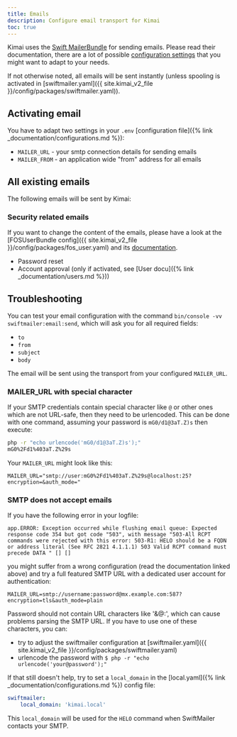 ```yaml
---
title: Emails
description: Configure email transport for Kimai
toc: true
---
```


Kimai uses the [Swift MailerBundle](https://symfony.com/doc/current/email.html) for sending emails. 
Please read their documentation, there are a lot of possible [configuration settings](https://symfony.com/doc/current/reference/configuration/swiftmailer.html) that you might want to adapt to your needs.

If not otherwise noted, all emails will be sent instantly (unless spooling is activated in [swiftmailer.yaml]({{ site.kimai_v2_file }}/config/packages/swiftmailer.yaml)).

## Activating email

You have to adapt two settings in your `.env` [configuration file]({% link _documentation/configurations.md %}):

- `MAILER_URL` - your smtp connection details for sending emails
- `MAILER_FROM` - an application wide "from" address for all emails

## All existing emails

The following emails will be sent by Kimai:

### Security related emails

If you want to change the content of the emails, please have a look at the [FOSUserBundle config]({{ site.kimai_v2_file }}/config/packages/fos_user.yaml) 
and its [documentation](https://symfony.com/doc/current/bundles/FOSUserBundle/emails.html).

- Password reset 
- Account approval (only if activated, see [User docu]({% link _documentation/users.md %}))

## Troubleshooting

You can test your email configuration with the command `bin/console -vv swiftmailer:email:send`, which will ask you for all required fields:
- `to`
- `from`
- `subject`
- `body`

The email will be sent using the transport from your configured `MAILER_URL`.

### MAILER_URL with special character 

If your SMTP credentials contain special character like `@` or other ones which are not URL-safe, then they need to be urlencoded. 
This can be done with one command, assuming your password is `mG0/d1@3aT.Z)s` then execute:

```bash
php -r "echo urlencode('mG0/d1@3aT.Z)s');"
mG0%2Fd1%403aT.Z%29s
```

Your `MAILER_URL` might look like this:
```
MAILER_URL="smtp://user:mG0%2Fd1%403aT.Z%29s@localhost:25?encryption=&auth_mode="
```

### SMTP does not accept emails

If you have the following error in your logfile:
```
app.ERROR: Exception occurred while flushing email queue: Expected response code 354 but got code "503", with message "503-All RCPT commands were rejected with this error: 503-R1: HELO should be a FQDN or address literal (See RFC 2821 4.1.1.1) 503 Valid RCPT command must precede DATA " [] []
```
you might suffer from a wrong configuration (read the documentation linked above) and try a full featured SMTP URL with a dedicated user account for authentication:  
```
MAILER_URL=smtp://username:password@mx.example.com:587?encryption=tls&auth_mode=plain
```
Password should not contain URL characters like '&@:', which can cause problems parsing the SMTP URL. 
If you have to use one of these characters, you can:
- try to adjust the swiftmailer configuration at [swiftmailer.yaml]({{ site.kimai_v2_file }}/config/packages/swiftmailer.yaml)
- urlencode the password with `$ php -r "echo urlencode('your@password');"` 

If that still doesn't help, try to set a `local_domain` in the [local.yaml]({% link _documentation/configurations.md %}) config file:
```yaml
swiftmailer:
    local_domain: 'kimai.local' 
```
This `local_domain` will be used for the `HELO` command when SwiftMailer contacts your SMTP.
